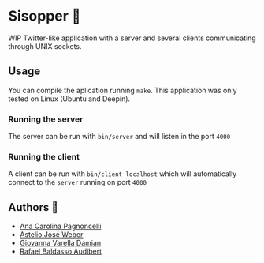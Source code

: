 # Sisopper 🐧
 
WIP Twitter-like application with a server and several clients communicating through UNIX sockets.


## Usage

You can compile the aplication running `make`. This application was only tested on Linux (Ubuntu and Deepin).

### Running the server

The server can be run with `bin/server` and will listen in the port `4000`

### Running the client

A client can be run with `bin/client localhost` which will automatically connect to the `server` running on port `4000`


## Authors 🧙

* [Ana Carolina Pagnoncelli](https://github.com/Ana2877)
* [Astelio José Weber](https://github.com/TeoWeber)
* [Giovanna Varella Damian](https://github.com/gvdamian)
* [Rafael Baldasso Audibert](https://www.rafaaudibert.dev)